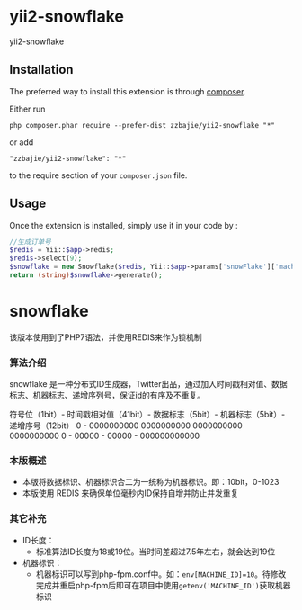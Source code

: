 yii2-snowflake
==============
yii2-snowflake

Installation
------------

The preferred way to install this extension is through [composer](http://getcomposer.org/download/).

Either run

```
php composer.phar require --prefer-dist zzbajie/yii2-snowflake "*"
```

or add

```
"zzbajie/yii2-snowflake": "*"
```

to the require section of your `composer.json` file.


Usage
-----

Once the extension is installed, simply use it in your code by  :

```php
//生成订单号
$redis = Yii::$app->redis;
$redis->select(9);
$snowflake = new Snowflake($redis, Yii::$app->params['snowFlake']['machineId'], Yii::$app->params['snowFlake']['startTime'], 'order');
return (string)$snowflake->generate();
```

# snowflake
该版本使用到了PHP7语法，并使用REDIS来作为锁机制

### 算法介绍
snowflake 是一种分布式ID生成器，Twitter出品，通过加入时间戳相对值、数据标志、机器标志、递增序列号，保证id的有序及不重复。

符号位（1bit）- 时间戳相对值（41bit）- 数据标志（5bit）- 机器标志（5bit）- 递增序号（12bit）
0 - 0000000000 0000000000 0000000000 0000000000 0 - 00000 - 00000 - 000000000000

### 本版概述
- 本版将数据标识、机器标识合二为一统称为机器标识。即：10bit，0-1023
- 本版使用 REDIS 来确保单位毫秒内ID保持自增并防止并发重复

### 其它补充
- ID长度：
  - 标准算法ID长度为18或19位。当时间差超过7.5年左右，就会达到19位
- 机器标识：
  - 机器标识可以写到php-fpm.conf中。如：`env[MACHINE_ID]=10`。待修改完成并重启php-fpm后即可在项目中使用`getenv('MACHINE_ID')`获取机器标识